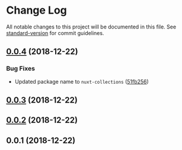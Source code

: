 # Change Log

All notable changes to this project will be documented in this file. See [standard-version](https://github.com/conventional-changelog/standard-version) for commit guidelines.

<a name="0.0.4"></a>
## [0.0.4](https://github.com/davidroyer/nuxt-collections/compare/v0.0.3...v0.0.4) (2018-12-22)


### Bug Fixes

* Updated package name to `nuxt-collections` ([51fb256](https://github.com/davidroyer/nuxt-collections/commit/51fb256))



<a name="0.0.3"></a>
## [0.0.3](https://github.com/davidroyer/nuxt-collections/compare/v0.0.2...v0.0.3) (2018-12-22)



<a name="0.0.2"></a>
## [0.0.2](https://github.com/davidroyer/nuxt-collections/compare/v0.0.1...v0.0.2) (2018-12-22)



<a name="0.0.1"></a>
## 0.0.1 (2018-12-22)
